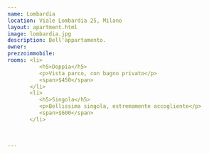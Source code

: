 ```yaml
---
name: Lombardia
location: Viale Lombardia 25, Milano
layout: apartment.html
image: lombardia.jpg
description: Bell'appartamento.
owner:
prezzoimmobile: 
rooms: <li>
          <h5>Doppia</h5>
          <p>Vista parco, con bagno privato</p>
          <span>$450</span>
       </li>
       <li>
          <h5>Singola</h5>
          <p>Bellissima singola, estremamente accogliente</p>
          <span>$600</span>
       </li>
                                                                                                                                                                                                     <span>$6</span>
                                                                                                                                                     </li>

---
```


